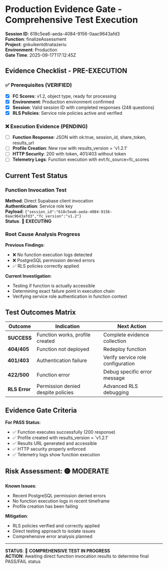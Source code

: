 # Production Evidence Gate - Comprehensive Test Execution  

**Session ID**: 618c5ea6-aeda-4084-9156-0aac9643afd3  
**Function**: finalizeAssessment  
**Project**: gnkuikentdtnatazeriu  
**Environment**: Production  
**Gate Time**: 2025-09-17T17:12:45Z

## Evidence Checklist - PRE-EXECUTION

### ✅ Prerequisites (VERIFIED)
- [x] **FC Scores**: v1.2, object type, ready for processing
- [x] **Environment**: Production environment confirmed
- [x] **Session**: Valid session ID with completed responses (248 questions)
- [x] **RLS Policies**: Service role policies active and verified

### ❌ Execution Evidence (PENDING)
- [ ] **Function Response**: JSON with ok:true, session_id, share_token, results_url
- [ ] **Profile Creation**: New row with results_version = 'v1.2.1'
- [ ] **HTTP Security**: 200 with token, 401/403 without token
- [ ] **Telemetry Logs**: Function execution with evt:fc_source=fc_scores

## Current Test Status

### Function Invocation Test
**Method**: Direct Supabase client invocation  
**Authentication**: Service role key  
**Payload**: `{"session_id":"618c5ea6-aeda-4084-9156-0aac9643afd3","fc_version":"v1.2"}`  
**Status**: 🔄 **EXECUTING**

### Root Cause Analysis Progress
**Previous Findings**:
- ❌ No function execution logs detected
- ❌ PostgreSQL permission denied errors
- ✅ RLS policies correctly applied

**Current Investigation**:
- Testing if function is actually accessible
- Determining exact failure point in execution chain
- Verifying service role authentication in function context

## Test Outcomes Matrix

| Outcome | Indication | Next Action |
|---------|------------|-------------|
| **SUCCESS** | Function works, profile created | Complete evidence collection |
| **404/405** | Function not deployed | Redeploy function |
| **401/403** | Authentication failure | Verify service role configuration |
| **422/500** | Function error | Debug specific error message |
| **RLS Error** | Permission denied despite policies | Advanced RLS debugging |

## Evidence Gate Criteria

**For PASS Status**:
- ✅ Function executes successfully (200 response)
- ✅ Profile created with results_version = 'v1.2.1'  
- ✅ Results URL generated and accessible
- ✅ HTTP security properly enforced
- ✅ Telemetry logs show function execution

## Risk Assessment: 🟡 **MODERATE**

**Known Issues**:
- Recent PostgreSQL permission denied errors
- No function execution logs in recent timeframe
- Profile creation has been failing

**Mitigation**:
- RLS policies verified and correctly applied
- Direct testing approach to isolate issues
- Comprehensive error analysis planned

---

**STATUS**: 🔄 **COMPREHENSIVE TEST IN PROGRESS**  
**ACTION**: Awaiting direct function invocation results to determine final PASS/FAIL status